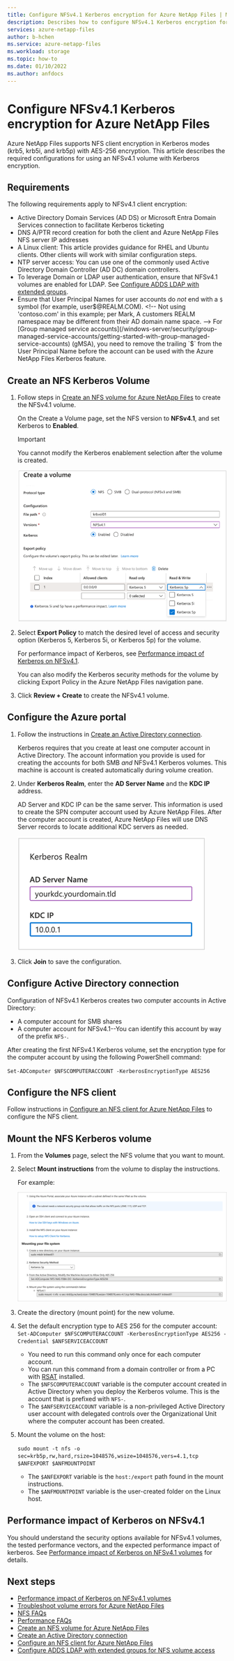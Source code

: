 ```yaml
---
title: Configure NFSv4.1 Kerberos encryption for Azure NetApp Files | Microsoft Docs
description: Describes how to configure NFSv4.1 Kerberos encryption for Azure NetApp Files and the performance impact.
services: azure-netapp-files
author: b-hchen
ms.service: azure-netapp-files
ms.workload: storage
ms.topic: how-to
ms.date: 01/10/2022
ms.author: anfdocs
---
```

# Configure NFSv4.1 Kerberos encryption for Azure NetApp Files

Azure NetApp Files supports NFS client encryption in Kerberos modes (krb5, krb5i, and krb5p) with AES-256 encryption. This article describes the required configurations for using an NFSv4.1 volume with Kerberos encryption.

## Requirements

The following requirements apply to NFSv4.1 client encryption: 

* Active Directory Domain Services (AD DS) or Microsoft Entra Domain Services connection to facilitate Kerberos ticketing 
* DNS A/PTR record creation for both the client and Azure NetApp Files NFS server IP addresses
* A Linux client: This article provides guidance for RHEL and Ubuntu clients.  Other clients will work with similar configuration steps. 
* NTP server access: You can use one of the commonly used Active Directory Domain Controller (AD DC) domain controllers.
* To leverage Domain or LDAP user authentication, ensure that NFSv4.1 volumes are enabled for LDAP. See [Configure ADDS LDAP with extended groups](configure-ldap-extended-groups.md).
* Ensure that User Principal Names for user accounts do *not* end with a `$` symbol (for example, user$@REALM.COM). <!-- Not using 'contoso.com' in this example; per Mark, A customers REALM namespace may be different from their AD domain name space. -->   
    For [Group managed service accounts](/windows-server/security/group-managed-service-accounts/getting-started-with-group-managed-service-accounts) (gMSA), you need to remove the trailing `$` from the User Principal Name before the account can be used with the Azure NetApp Files Kerberos feature.

## Create an NFS Kerberos Volume

1.	Follow steps in [Create an NFS volume for Azure NetApp Files](azure-netapp-files-create-volumes.md) to create the NFSv4.1 volume.   

    On the Create a Volume page, set the NFS version to **NFSv4.1**, and set Kerberos to **Enabled**.

    > [!IMPORTANT] 
    > You cannot modify the Kerberos enablement selection after the volume is created.

    ![Create NFSv4.1 Kerberos volume](./media/configure-kerberos-encryption/create-kerberos-volume.png)  

2. Select **Export Policy** to match the desired level of access and security option (Kerberos 5, Kerberos 5i, or Kerberos 5p) for the volume.   

    For performance impact of Kerberos, see [Performance impact of Kerberos on NFSv4.1](#kerberos_performance).  

    You can also modify the Kerberos security methods for the volume by clicking Export Policy in the Azure NetApp Files navigation pane.

3.	Click **Review + Create** to create the NFSv4.1 volume.

## Configure the Azure portal 

1.	Follow the instructions in [Create an Active Directory connection](create-active-directory-connections.md).  

    Kerberos requires that you create at least one computer account in Active Directory. The account information you provide is used for creating the accounts for both SMB *and* NFSv4.1 Kerberos volumes. This machine is account is created automatically during volume creation.

2.	Under **Kerberos Realm**, enter the **AD Server Name** and the **KDC IP** address.

    AD Server and KDC IP can be the same server. This information is used to create the SPN computer account used by Azure NetApp Files. After the computer account is created, Azure NetApp Files will use DNS Server records to locate additional KDC servers as needed. 

    ![Kerberos Realm](./media/configure-kerberos-encryption/kerberos-realm.png)
 
3.	Click **Join** to save the configuration.

## Configure Active Directory connection 

Configuration of NFSv4.1 Kerberos creates two computer accounts in Active Directory:
* A computer account for SMB shares
* A computer account for NFSv4.1--You can identify this account by way of the prefix `NFS-`. 

After creating the first NFSv4.1 Kerberos volume, set the encryption type for the computer account by using the following PowerShell command:

`Set-ADComputer $NFSCOMPUTERACCOUNT -KerberosEncryptionType AES256`

## Configure the NFS client 

Follow instructions in [Configure an NFS client for Azure NetApp Files](configure-nfs-clients.md) to configure the NFS client.  

## <a name="kerberos_mount"></a>Mount the NFS Kerberos volume

1. From the **Volumes** page, select the NFS volume that you want to mount.

2. Select **Mount instructions** from the volume to display the instructions.

    For example: 

    ![Mount instructions for Kerberos volumes](./media/configure-kerberos-encryption/mount-instructions-kerberos-volume.png)  

3. Create the directory (mount point) for the new volume.  

4. Set the default encryption type to AES 256 for the computer account:  
    `Set-ADComputer $NFSCOMPUTERACCOUNT -KerberosEncryptionType AES256 -Credential $ANFSERVICEACCOUNT`

    * You need to run this command only once for each computer account.
    * You can run this command from a domain controller or from a PC with [RSAT](https://support.microsoft.com/help/2693643/remote-server-administration-tools-rsat-for-windows-operating-systems) installed. 
    * The `$NFSCOMPUTERACCOUNT` variable is the computer account created in Active Directory when you deploy the Kerberos volume. This is the account that is prefixed with `NFS-`. 
    * The `$ANFSERVICEACCOUNT` variable is a non-privileged Active Directory user account with delegated controls over the Organizational Unit where the computer account has been created. 

5. Mount the volume on the host: 

    `sudo mount -t nfs -o sec=krb5p,rw,hard,rsize=1048576,wsize=1048576,vers=4.1,tcp $ANFEXPORT $ANFMOUNTPOINT`

    * The `$ANFEXPORT` variable is the `host:/export` path found in the mount instructions.
    * The `$ANFMOUNTPOINT` variable is the user-created folder on the Linux host.

## <a name="kerberos_performance"></a>Performance impact of Kerberos on NFSv4.1 

You should understand the security options available for NFSv4.1 volumes, the tested performance vectors, and the expected performance impact of kerberos. See [Performance impact of Kerberos on NFSv4.1 volumes](performance-impact-kerberos.md) for details.  

## Next steps  

* [Performance impact of Kerberos on NFSv4.1 volumes](performance-impact-kerberos.md)
* [Troubleshoot volume errors for Azure NetApp Files](troubleshoot-volumes.md)
* [NFS FAQs](faq-nfs.md)
* [Performance FAQs](faq-performance.md)
* [Create an NFS volume for Azure NetApp Files](azure-netapp-files-create-volumes.md)
* [Create an Active Directory connection](create-active-directory-connections.md)
* [Configure an NFS client for Azure NetApp Files](configure-nfs-clients.md) 
* [Configure ADDS LDAP with extended groups for NFS volume access](configure-ldap-extended-groups.md)
